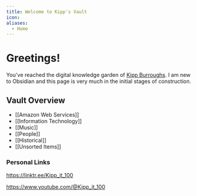 ```yaml
---
title: Welcome to Kipp's Vault
icon: 
aliases:
  - Home
---
```

# Greetings!
You've reached the digital knowledge garden of [Kipp Burroughs](https://KippBurroughs.com). I am new to Obsidian and this page is very much in the initial stages of construction.


## Vault Overview
- [[Amazon Web Services]] 
- [[Information Technology]]
- [[Music]]
- [[People]]
- [[Historical]]
- [[Unsorted Items]]


### Personal Links

https://linktr.ee/Kipp_it_100

https://www.youtube.com/@Kipp_it_100



